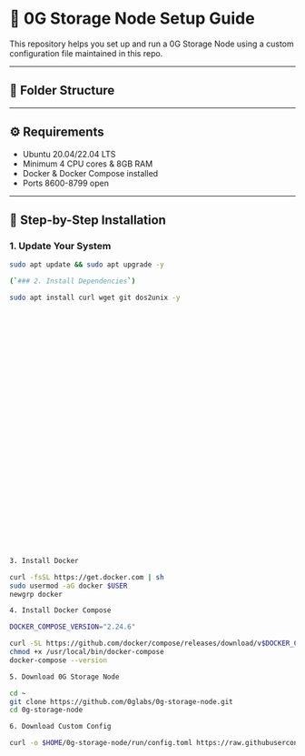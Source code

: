# 🚀 0G Storage Node Setup Guide

This repository helps you set up and run a 0G Storage Node using a custom configuration file maintained in this repo.

---

## 📁 Folder Structure


---

## ⚙️ Requirements

- Ubuntu 20.04/22.04 LTS
- Minimum 4 CPU cores & 8GB RAM
- Docker & Docker Compose installed
- Ports 8600-8799 open

---

## 🧱 Step-by-Step Installation

### 1. Update Your System

```bash
sudo apt update && sudo apt upgrade -y

(`### 2. Install Dependencies`)

sudo apt install curl wget git dos2unix -y
































3. Install Docker

curl -fsSL https://get.docker.com | sh
sudo usermod -aG docker $USER
newgrp docker

4. Install Docker Compose

DOCKER_COMPOSE_VERSION="2.24.6"

curl -SL https://github.com/docker/compose/releases/download/v$DOCKER_COMPOSE_VERSION/docker-compose-linux-x86_64 -o /usr/local/bin/docker-compose
chmod +x /usr/local/bin/docker-compose
docker-compose --version

5. Download 0G Storage Node

cd ~
git clone https://github.com/0glabs/0g-storage-node.git
cd 0g-storage-node

6. Download Custom Config

curl -o $HOME/0g-storage-node/run/config.toml https://raw.githubusercontent.com/shairkhan2/0G-STORAGE/main/v3_config.toml


